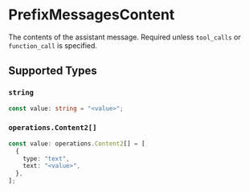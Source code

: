 # PrefixMessagesContent

The contents of the assistant message. Required unless `tool_calls` or `function_call` is specified.


## Supported Types

### `string`

```typescript
const value: string = "<value>";
```

### `operations.Content2[]`

```typescript
const value: operations.Content2[] = [
  {
    type: "text",
    text: "<value>",
  },
];
```

